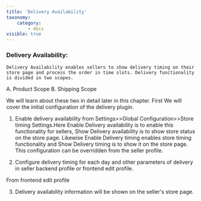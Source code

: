 ```yaml
---
title: 'Delivery Availability'
taxonomy:
    category:
        - docs
visible: true
---
```


### Delivery Availability:

	Delivery Availability enables sellers to show delivery timing on their store page and process the order in time slots. Delivery functionality is divided in two scopes.
A. Product Scope
B. Shipping Scope

We will learn about these two in detail later in this chapter. First We will cover the initial configuration of the delivery plugin.

1. Enable delivery availability from Settings>>Global Configuration>>Store timing Settings.Here Enable Delivery availability is to enable this functionality for sellers, Show Delivery availability is to show store status on the store page. Likewise Enable Delivery timing enables store timing functionality and Show Delivery timing is to show it on the store page. This configuration can be overridden from the seller profile.



2. Configure delivery timing for each day and other parameters of delivery in seller backend profile or frontend edit profile.



From frontend edit profile



3. Delivery availability information will be shown on the seller's store page.

